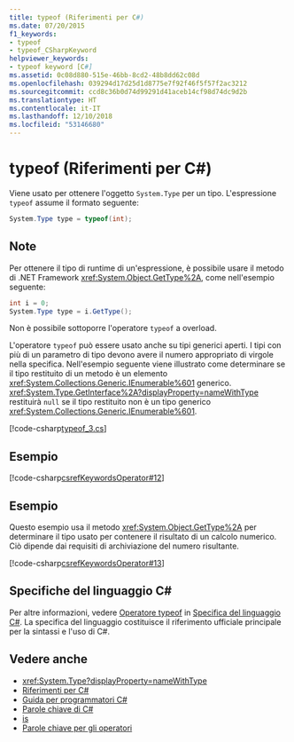```yaml
---
title: typeof (Riferimenti per C#)
ms.date: 07/20/2015
f1_keywords:
- typeof
- typeof_CSharpKeyword
helpviewer_keywords:
- typeof keyword [C#]
ms.assetid: 0c08d880-515e-46bb-8cd2-48b8dd62c08d
ms.openlocfilehash: 039294d17d25d1d8775e7f92f46f5f57f2ac3212
ms.sourcegitcommit: ccd8c36b0d74d99291d41aceb14cf98d74dc9d2b
ms.translationtype: HT
ms.contentlocale: it-IT
ms.lasthandoff: 12/10/2018
ms.locfileid: "53146680"
---
```

# <a name="typeof-c-reference"></a>typeof (Riferimenti per C#)

Viene usato per ottenere l'oggetto `System.Type` per un tipo. L'espressione `typeof` assume il formato seguente:

```csharp
System.Type type = typeof(int);
```

## <a name="remarks"></a>Note

Per ottenere il tipo di runtime di un'espressione, è possibile usare il metodo di .NET Framework <xref:System.Object.GetType%2A>, come nell'esempio seguente:

```csharp
int i = 0;
System.Type type = i.GetType();
```

Non è possibile sottoporre l'operatore `typeof` a overload.

L'operatore `typeof` può essere usato anche su tipi generici aperti. I tipi con più di un parametro di tipo devono avere il numero appropriato di virgole nella specifica. Nell'esempio seguente viene illustrato come determinare se il tipo restituito di un metodo è un elemento <xref:System.Collections.Generic.IEnumerable%601> generico. <xref:System.Type.GetInterface%2A?displayProperty=nameWithType> restituirà `null` se il tipo restituito non è un tipo generico <xref:System.Collections.Generic.IEnumerable%601>.

[!code-csharp[typeof_3.cs](~/samples/snippets/csharp/keywords/typeof/typeof_3.cs)]

## <a name="example"></a>Esempio

[!code-csharp[csrefKeywordsOperator#12](~/samples/snippets/csharp/VS_Snippets_VBCSharp/csrefKeywordsOperator/CS/csrefKeywordsOperators.cs#12)] 

## <a name="example"></a>Esempio

Questo esempio usa il metodo <xref:System.Object.GetType%2A> per determinare il tipo usato per contenere il risultato di un calcolo numerico. Ciò dipende dai requisiti di archiviazione del numero risultante.

[!code-csharp[csrefKeywordsOperator#13](~/samples/snippets/csharp/VS_Snippets_VBCSharp/csrefKeywordsOperator/CS/csrefKeywordsOperators.cs#13)]

## <a name="c-language-specification"></a>Specifiche del linguaggio C#

Per altre informazioni, vedere [Operatore typeof](~/_csharplang/spec/expressions.md#the-typeof-operator) in [Specifica del linguaggio C#](../language-specification/index.md). La specifica del linguaggio costituisce il riferimento ufficiale principale per la sintassi e l'uso di C#.

## <a name="see-also"></a>Vedere anche

- <xref:System.Type?displayProperty=nameWithType>
- [Riferimenti per C#](../../../csharp/language-reference/index.md)
- [Guida per programmatori C#](../../../csharp/programming-guide/index.md)
- [Parole chiave di C#](../../../csharp/language-reference/keywords/index.md)
- [is](../../../csharp/language-reference/keywords/is.md)
- [Parole chiave per gli operatori](../../../csharp/language-reference/keywords/operator-keywords.md)